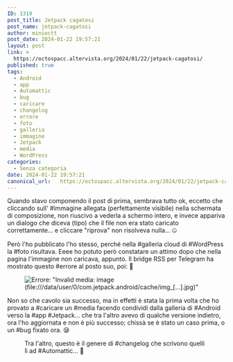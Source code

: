 ```yaml
---
ID: 1319
post_title: Jetpack cagatosi
post_name: jetpack-cagatosi
author: minioctt
post_date: 2024-01-22 19:57:21
layout: post
link: >
  https://octospacc.altervista.org/2024/01/22/jetpack-cagatosi/
published: true
tags:
  - Android
  - app
  - Automattic
  - bug
  - caricare
  - changelog
  - errore
  - foto
  - galleria
  - immagine
  - Jetpack
  - media
  - WordPress
categories:
  - Senza categoria
date: 2024-01-22 19:57:21
canonical_url:   https://octospacc.altervista.org/2024/01/22/jetpack-cagatosi/
---
```

<!-- wp:paragraph -->
<p>Quando stavo componendo il post di prima, sembrava tutto ok, eccetto che cliccando sull' #immagine allegata (perfettamente visibile) nella schermata di composizione, non riuscivo a vederla a schermo intero, e invece appariva un dialogo che diceva (tipo) che il file non era stato caricato correttamente... e cliccare "riprova" non risolveva nulla... 🤐</p>
<!-- /wp:paragraph -->

<!-- wp:paragraph -->
<p>Però l'ho pubblicato l'ho stesso, perché nella #galleria cloud di #WordPress la #foto risultava. Eeee ho potuto però constatare un attimo dopo che nella pagina l'immagine non caricava, appunto. Il bridge RSS per Telegram ha mostrato questo #errore al posto suo, poi: 🥱</p>
<!-- /wp:paragraph -->

<!-- wp:paragraph -->
<p></p>
<!-- /wp:paragraph -->

<!-- wp:image {"id":1315,"sizeSlug":"large","linkDestination":"none"} -->
<figure class="wp-block-image size-large"><img src="{{site.cdnurl}}/assets/uploads/2024/01/screenshot_20240122-1905587628937202399778357.png" alt="Errore: &quot;Invalid media: image (file:///data/user/0/com.jetpack.android/cache/img_[...].jpg)&quot;" class="wp-image-1315"/></figure>
<!-- /wp:image -->

<!-- wp:paragraph -->
<p></p>
<!-- /wp:paragraph -->

<!-- wp:paragraph -->
<p>Non so che cavolo sia successo, ma in effetti è stata la prima volta che ho provato a #caricare un #media facendo condividi dalla galleria di #Android verso la #app #Jetpack... che tra l'altro avevo di qualche versione indietro, ora l'ho aggiornata e non è più successo; chissà se è stato un caso prima, o un #bug fixato ora. 😪</p>
<!-- /wp:paragraph -->

<!-- wp:paragraph -->
<p></p>
<!-- /wp:paragraph -->

<!-- wp:image {"id":1318} -->
<figure class="wp-block-image"><img src="{{site.cdnurl}}/assets/uploads/2024/01/screenshot_20240122-191337604929568230034047-960x943.png" alt="" class="wp-image-1318"/><figcaption class="wp-element-caption">Tra l'altro, questo è il genere di #changelog che scrivono quelli lì ad #Automattic... 🫥</figcaption></figure>
<!-- /wp:image -->